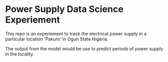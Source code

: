 # Power Supply Data Science Experiement

This repo is an experiement to track the electrical power supply in a 
particular location 'Pakuro' in Ogun State Nigeria.

The output from the model would be use to predict periods of power supply 
in the locality.